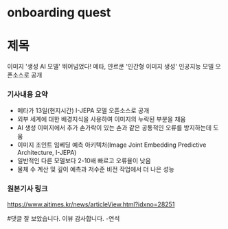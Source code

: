 # onboarding quest

# 제목
이미지 '생성 AI 모델' 뛰어넘었다! 메타, 얀르쿤 '인간형 이미지 생성' 인공지능 모델 오픈소스로 공개

### 기사내용 요약

- 메타가 13일(현지시간) I-JEPA 모델 오픈소스로 공개
- 외부 세계에 대한 배경지식을 사용하여 이미지의 누락된 부분을 채움
- AI 생성 이미지에서 추가 손가락이 있는 손과 같은 공통적인 오류를 방지하는데 도움
- 이미지 조인트 임베딩 예측 아키텍처(Image Joint Embedding Predictive Architecture, I-JEPA)
- 일반적인 다른 모델보다 2-10배 빠르고 오류율이 낮음
- 물체 수 계산 및 깊이 예측과 저수준 비전 작업에서 더 나은 성능

### 원본기사 링크
https://www.aitimes.kr/news/articleView.html?idxno=28251


#댓글
잘 보았습니다. 이뷰 감사합니다. -연석
